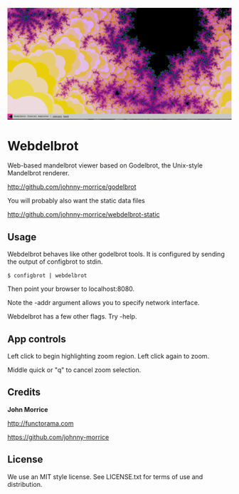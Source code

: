 ![Webdelbrot Mandelbrot Viewer](/webdelbrot.png)

# Webdelbrot

Web-based mandelbrot viewer based on Godelbrot, the Unix-style Mandelbrot
renderer.

http://github.com/johnny-morrice/godelbrot

You will probably also want the static data files

http://github.com/johnny-morrice/webdelbrot-static

## Usage

Webdelbrot behaves like other godelbrot tools.  It is configured by sending the output of configbrot to stdin.

    $ configbrot | webdelbrot

Then point your browser to localhost:8080.

Note the -addr argument allows you to specify network interface.

Webdelbrot has a few other flags.  Try -help.

## App controls

Left click to begin highlighting zoom region.  Left click again to zoom.

Middle quick or "q" to cancel zoom selection.

## Credits

**John Morrice**

http://functorama.com

https://github.com/johnny-morrice

## License

We use an MIT style license.  See LICENSE.txt for terms of use and distribution.
